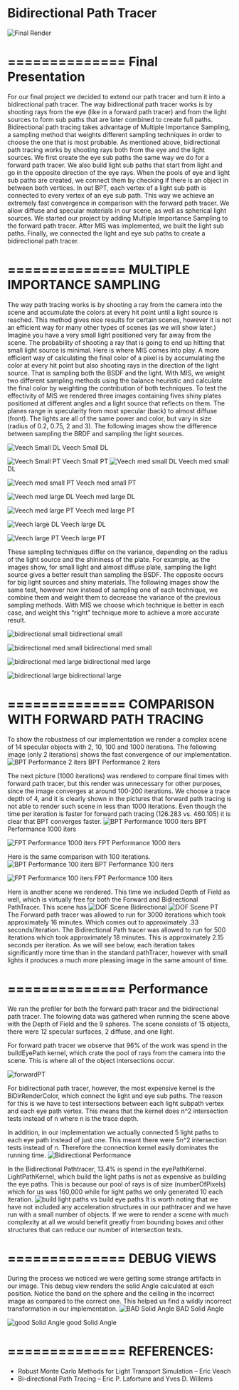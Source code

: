 Bidirectional Path Tracer
==============
![Final Render](https://raw.githubusercontent.com/paula18/Photon-Mapping/forwardMIS/performanceTestingBPT1000.0.bmp)

==============
Final Presentation
==============
For our final project we decided to extend our path tracer and turn it into a bidirectional path tracer. 
The way bidirectional path tracer works is by shooting rays from the eye (like in a forward path tracer) and from the light sources to form sub paths that are later combined to create full paths. Bidirectional path tracing takes advantage of Multiple Importance Sampling, a sampling method that weights different sampling techniques in order to choose the one that is most probable. 
As mentioned above, bidirectional path tracing works by shooting rays both from the eye and the light sources. We first create the eye sub paths the same way we do for a forward path tracer. We also build light sub paths that start from light and go in the opposite direction of the eye rays. When the pools of eye and light sub paths are created, we connect them by checking if there is an object in between both vertices. In out BPT, each vertex of a light sub path is connected to every vertex of an eye sub path. This way we achieve an extremely fast convergence in comparison with the forward path tracer.
We allow diffuse and specular materials in our scene, as well as spherical light sources. 
We started our project by adding Multiple Importance Sampling to the forward path tracer. After MIS was implemented, we built the light sub paths. Finally, we connected the light and eye sub paths to create a bidirectional path tracer. 


==============
MULTIPLE IMPORTANCE SAMPLING
==============
The way path tracing works is by shooting a ray from the camera into the scene and accumulate the colors at every hit point until a light source is reached. This method gives nice results for certain scenes, however it is not an efficient way for many other types of scenes (as we will show later.) Imagine you have a very small light positioned very far away from the scene. The probability of shooting a ray that is going to end up hitting that small light source is minimal. Here is where MIS comes into play. A more efficient way of calculating the final color of a pixel is by accumulating the color at every hit point but also shooting rays in the direction of the light source. That is sampling both the BSDF and the light. With MIS, we weight two different sampling methods using the balance heuristic and calculate the final color by weighting the contribution of both techniques. 
To test the effectivity of MIS we rendered three images containing fives shiny plates positioned at different angles and a light source that reflects on them. The planes range in specularity from most specular (back) to almost diffuse (front). The lights are all of the same power and color, but vary in size (radius of 0.2, 0.75, 2 and 3). The following images show the difference between sampling the BRDF and sampling the light sources. 


![Veech Small DL](https://raw.githubusercontent.com/paula18/Photon-Mapping/forwardMIS/VEECH_SmallLight_DL.0.bmp)
Veech Small DL

![Veech Small PT](https://raw.githubusercontent.com/paula18/Photon-Mapping/forwardMIS/VEECH_SmallLight_PT.0.bmp)
Veech Small PT
![Veech med small DL](https://raw.githubusercontent.com/paula18/Photon-Mapping/forwardMIS/VEECH_Light075_DirectLighting.0.bmp)
Veech med small DL

![Veech med small PT](https://raw.githubusercontent.com/paula18/Photon-Mapping/forwardMIS/VEECH_Light075_PT.0.bmp)
Veech med small PT

![Veech med large DL](https://raw.githubusercontent.com/paula18/Photon-Mapping/forwardMIS/VEECH_LargeLight_DL.0.bmp)
Veech med large DL

![Veech med large PT](https://raw.githubusercontent.com/paula18/Photon-Mapping/forwardMIS/VEECH_LargeLight_PT.0.bmp)
Veech med large PT

![Veech large DL](https://raw.githubusercontent.com/paula18/Photon-Mapping/forwardMIS/VEECH_Light350_DirectLighting.0.bmp)
Veech large DL

![Veech large PT](https://raw.githubusercontent.com/paula18/Photon-Mapping/forwardMIS/VEECH_Light350_PT.0.bmp)
Veech large PT

These sampling techniques differ on the variance, depending on the radius of the light source and the shininess of the plate. For example, as the images show, for small light and almost diffuse plate, sampling the light source gives a better result than sampling the BSDF. The opposite occurs for big light sources and shiny materials. 
The following images show the same test, however now instead of sampling one of each technique, we combine them and weight them to decrease the variance of the previous sampling methods. With MIS we choose which technique is better in each case, and weight this “right” technique more to achieve a more accurate result.   

![bidirectional small](https://raw.githubusercontent.com/paula18/Photon-Mapping/forwardMIS/VEECH_SmallLight_BI.0.bmp)
bidirectional small

![bidirectional med small](https://raw.githubusercontent.com/paula18/Photon-Mapping/forwardMIS/VEECH_Light075_BPT.0.bmp)
bidirectional med small

![bidirectional med large](https://raw.githubusercontent.com/paula18/Photon-Mapping/forwardMIS/VEECH_LargeLight_BI.0.bmp)
bidirectional med large

![bidirectional large](https://raw.githubusercontent.com/paula18/Photon-Mapping/forwardMIS/VEECH_Light350_BPT.0.bmp)
bidirectional large

==============
COMPARISON WITH FORWARD PATH TRACING
==============
To show the robustness of our implementation we render a complex scene of 14 specular objects with 2, 10, 100 and 1000 iterations. The following image (only 2 iterations) shows the fast convergence of our implementation. 
![BPT Performance 2 iters](https://raw.githubusercontent.com/paula18/Photon-Mapping/forwardMIS/performanceTestingBPT2.0.bmp)
BPT Performance 2 iters

The next picture (1000 iterations) was rendered to compare final times with forward path tracer, but this render was unnecessary for other purposes, since the image converges at around 100-200 iterations. We choose a trace depth of 4, and it is clearly shown in the pictures that forward path tracing is not able to render such scene in less than 1000 iterations. Even though the time per iteration is faster for forward path tracing (126.283 vs. 460.105) it is clear that BPT converges faster. 
![BPT Performance 1000 iters](https://raw.githubusercontent.com/paula18/Photon-Mapping/forwardMIS/performanceTestingBPT1000.0.bmp)
BPT Performance 1000 iters

![FPT Performance 1000 iters](https://raw.githubusercontent.com/paula18/Photon-Mapping/forwardMIS/performanceTestingPT1000.0.bmp)
FPT Performance 1000 iters


Here is the same comparison with 100 iterations.
![BPT Performance 100 iters](https://raw.githubusercontent.com/paula18/Photon-Mapping/forwardMIS/performanceTestingBPT100.0.bmp)
BPT Performance 100 iters

![FPT Performance 100 iters](https://raw.githubusercontent.com/paula18/Photon-Mapping/forwardMIS/performanceTestingPT100.0.bmp)
FPT Performance 100 iters

Here is another scene we rendered.  This time we included Depth of Field as well, which is virtually free for both the Forward and Bidirectional PathTracer.
This scene has 
![DOF Scene Bidirectional](https://raw.githubusercontent.com/paula18/Photon-Mapping/forwardMIS/RobbieScene.0.bmp)
![DOF Scene PT](https://raw.githubusercontent.com/paula18/Photon-Mapping/forwardMIS/RobbieScene.PT.bmp)
The Forward path tracer was allowed to run for 3000 iterations which took approximately 16 minutes. Which comes out to approximately .33 seconds/iteration.
The Bidirectional Path tracer was allowed to run for 500 iterations which took approximately 18 minutes.  This is approximately 2.15 seconds per iteration.  As we will see below, each iteration takes significantly more time than in the standard pathTracer, however with small lights it produces a much more pleasing image in the same amount of time.

==============
Performance
==============
We ran the profiler for both the forward path tracer and the bidirectional path tracer.  The folowing data was gathered when running the scene above with the Depth of Field and the 9 spheres.  The scene consists of 15 objects, there were 12 specular surfaces, 2 diffuse, and one light.

For forward path tracer we observe that 96% of the work was spend in the buildEyePath kernel, which crate the pool of rays from the camera into the scene. This is where all of the object intersections occur.

![forwardPT](https://raw.githubusercontent.com/paula18/Photon-Mapping/forwardMIS/CudaPathTracer.jpg)

For bidirectional path tracer, however, the most expensive kernel is the BiDirRenderColor, which connect the light and eye sub paths. The reason for this is we have to test intersections between each light subpath vertex and each eye path vertex. This means that the kernel does n^2 intersection tests instead of n where n is the trace depth.

In addition, in our implementation we actually connected 5 light paths to each eye path instead of just one.  This meant there were 5n^2 intersection tests instead of n.  Therefore the connection kernel easily dominates the running time.
![Bidirectional Performance](https://raw.githubusercontent.com/paula18/Photon-Mapping/forwardMIS/CudaProfileBI_1.jpg)

In the Bidirectional Pathtracer, 13.4% is spend in the eyePathKernel. LightPathKernel, which build the light paths is not as expensive as building the eye paths. This is because our pool of rays is of size (numberOfPixels) which for us was 160,000 while for light paths we only generated 10 each iteration.
![build light paths vs build eye paths](https://raw.githubusercontent.com/paula18/Photon-Mapping/forwardMIS/CudacompareBuildLightPath.jpg)
It is worth noting that we have not included any acceleration structures in our pathtracer and we have run with a small number of objects.  If we were to render a scene with much complexity at all we would benefit greatly from bounding boxes and other structures that can reduce our number of intersection tests.


==============
DEBUG VIEWS
==============
During the process we noticed we were getting some strange artifacts in our image.  This debug view renders the solid Angle calculated at each position.  Notice the band on the sphere and the ceiling in the incorrect image as compared to the correct one.  This helped us find a wildly incorrect transformation in our implementation.
![BAD Solid Angle](https://raw.githubusercontent.com/paula18/Photon-Mapping/forwardMIS/DEBUG_SolidAngleBug.bmp)
BAD Solid Angle

![good Solid Angle](https://raw.githubusercontent.com/paula18/Photon-Mapping/forwardMIS/DEBUG_solidAngle.bmp)
good Solid Angle

==============
REFERENCES: 
==============
* Robust Monte Carlo Methods for Light Transport Simulation – Eric Veach
* Bi-directional Path Tracing – Eric P. Lafortune and Yves D. Willems


